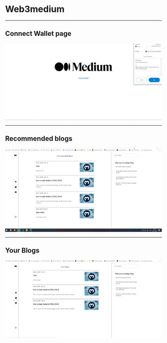 # Web3medium
-- -
## Connect Wallet page
![Connect Wallet page](/public/1.png)
-- -
## Recommended blogs
![recommended blogs](/public/2.png)
-- -
## Your Blogs
![Your Blogs](/public/3.png)

